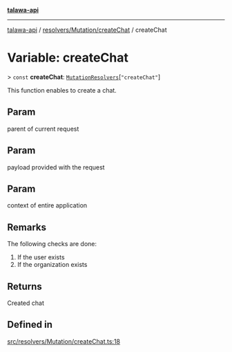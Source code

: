 [**talawa-api**](../../../../README.md)

***

[talawa-api](../../../../modules.md) / [resolvers/Mutation/createChat](../README.md) / createChat

# Variable: createChat

\> `const` **createChat**: [`MutationResolvers`](../../../../types/generatedGraphQLTypes/type-aliases/MutationResolvers.md)\[`"createChat"`\]

This function enables to create a chat.

## Param

parent of current request

## Param

payload provided with the request

## Param

context of entire application

## Remarks

The following checks are done:
1. If the user exists
2. If the organization exists

## Returns

Created chat

## Defined in

[src/resolvers/Mutation/createChat.ts:18](https://github.com/PalisadoesFoundation/talawa-api/blob/5c5b29a0ea487bda8306089fe128f43f3be29f94/src/resolvers/Mutation/createChat.ts#L18)
